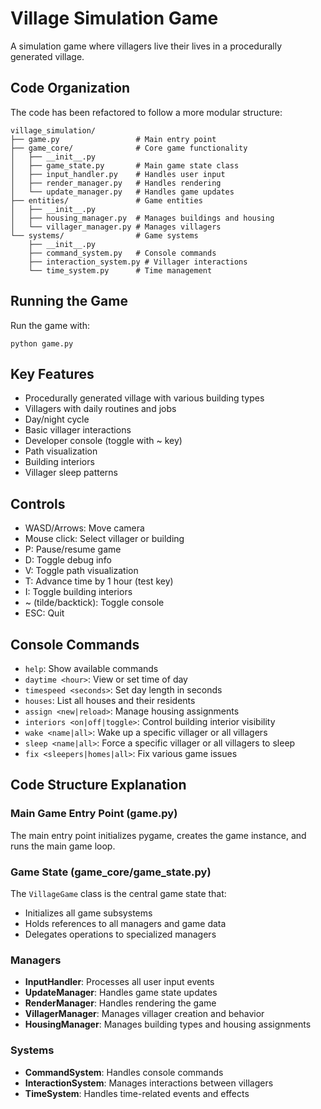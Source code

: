 # Village Simulation Game

A simulation game where villagers live their lives in a procedurally generated village.

## Code Organization

The code has been refactored to follow a more modular structure:

```
village_simulation/
├── game.py                 # Main entry point
├── game_core/              # Core game functionality
│   ├── __init__.py
│   ├── game_state.py       # Main game state class
│   ├── input_handler.py    # Handles user input
│   ├── render_manager.py   # Handles rendering
│   └── update_manager.py   # Handles game updates
├── entities/               # Game entities
│   ├── __init__.py
│   ├── housing_manager.py  # Manages buildings and housing
│   └── villager_manager.py # Manages villagers
└── systems/                # Game systems
    ├── __init__.py
    ├── command_system.py   # Console commands
    ├── interaction_system.py # Villager interactions
    └── time_system.py      # Time management
```

## Running the Game

Run the game with:

```
python game.py
```

## Key Features

- Procedurally generated village with various building types
- Villagers with daily routines and jobs
- Day/night cycle
- Basic villager interactions
- Developer console (toggle with ~ key)
- Path visualization
- Building interiors
- Villager sleep patterns

## Controls

- WASD/Arrows: Move camera
- Mouse click: Select villager or building
- P: Pause/resume game
- D: Toggle debug info
- V: Toggle path visualization
- T: Advance time by 1 hour (test key)
- I: Toggle building interiors
- ~ (tilde/backtick): Toggle console
- ESC: Quit

## Console Commands

- `help`: Show available commands
- `daytime <hour>`: View or set time of day
- `timespeed <seconds>`: Set day length in seconds
- `houses`: List all houses and their residents
- `assign <new|reload>`: Manage housing assignments
- `interiors <on|off|toggle>`: Control building interior visibility
- `wake <name|all>`: Wake up a specific villager or all villagers
- `sleep <name|all>`: Force a specific villager or all villagers to sleep
- `fix <sleepers|homes|all>`: Fix various game issues

## Code Structure Explanation

### Main Game Entry Point (game.py)

The main entry point initializes pygame, creates the game instance, and runs the main game loop.

### Game State (game_core/game_state.py)

The `VillageGame` class is the central game state that:
- Initializes all game subsystems
- Holds references to all managers and game data
- Delegates operations to specialized managers

### Managers

- **InputHandler**: Processes all user input events
- **UpdateManager**: Handles game state updates
- **RenderManager**: Handles rendering the game
- **VillagerManager**: Manages villager creation and behavior
- **HousingManager**: Manages building types and housing assignments

### Systems

- **CommandSystem**: Handles console commands
- **InteractionSystem**: Manages interactions between villagers
- **TimeSystem**: Handles time-related events and effects
